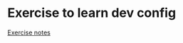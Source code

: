 # Exercise to learn dev config

[Exercise notes](https://btholt.github.io/complete-intro-to-containers/dev-containers)
